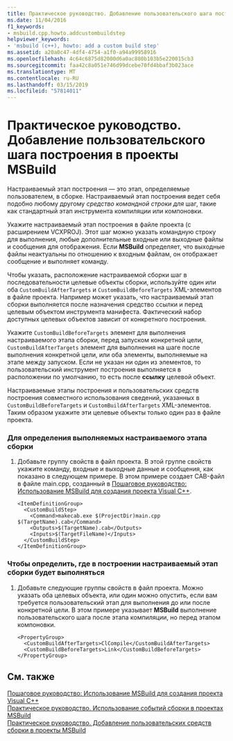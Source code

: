 ```yaml
---
title: Практическое руководство. Добавление пользовательского шага построения в проекты MSBuild
ms.date: 11/04/2016
f1_keywords:
- msbuild.cpp.howto.addcustombuildstep
helpviewer_keywords:
- 'msbuild (c++), howto: add a custom build step'
ms.assetid: a20a0c47-4df4-4754-a1f0-a94a99958916
ms.openlocfilehash: 4c64c6875d82000d6a0ac880b103b5e220015cb3
ms.sourcegitcommit: faa42c8a051e746d99dcebe70fd4bbaf3b023ace
ms.translationtype: MT
ms.contentlocale: ru-RU
ms.lasthandoff: 03/15/2019
ms.locfileid: "57814011"
---
```

# <a name="how-to-add-a-custom-build-step-to-msbuild-projects"></a>Практическое руководство. Добавление пользовательского шага построения в проекты MSBuild

Настраиваемый этап построения — это этап, определяемые пользователем, в сборке. Настраиваемый этап построения ведет себя подобно любому другому *средство командной строки для* шаг, такие как стандартный этап инструмента компиляции или компоновки.

Укажите настраиваемый этап построения в файле проекта (с расширением VCXPROJ). Этот шаг можно указать командную строку для выполнения, любые дополнительные входные или выходные файлы и сообщения для отображения. Если **MSBuild** определяет, что выходные файлы неактуальны по отношению к входным файлам, он отображает сообщение и выполняет команду.

Чтобы указать, расположение настраиваемой сборки шаг в последовательности целевые объекты сборки, используйте один или оба `CustomBuildAfterTargets` и `CustomBuildBeforeTargets` XML-элементов в файле проекта. Например может указать, что настраиваемый этап сборки выполняется после назначения средство ссылки и перед целевым объектом инструмента манифеста. Фактический набор доступных целевых объектов зависит от конкретного построения.

Укажите `CustomBuildBeforeTargets` элемент для выполнения настраиваемого этапа сборки, перед запуском конкретной цели, `CustomBuildAfterTargets` элемент для выполнения на шаге после выполнения конкретной цели, или оба элементы, выполняемые на этапе между запуском. Если не указан ни один из элементов, то пользовательский инструмент построения выполняется в расположении по умолчанию, то есть после **ссылку** целевой объект.

Настраиваемые этапы построения и пользовательских средств построения совместного использования сведений, указанных в `CustomBuildBeforeTargets` и `CustomBuildAfterTargets` XML-элементов. Таким образом укажите эти целевые объекты только один раз в файле проекта.

### <a name="to-define-what-is-executed-by-the-custom-build-step"></a>Для определения выполняемых настраиваемого этапа сборки

1. Добавьте группу свойств в файл проекта. В этой группе свойств укажите команду, входные и выходные данные и сообщения, как показано в следующем примере. В этом примере создает CAB-файл в файле main.cpp, созданный в [Пошаговое руководство: Использование MSBuild для создания проекта Visual C++](walkthrough-using-msbuild-to-create-a-visual-cpp-project.md).

    ```
    <ItemDefinitionGroup>
      <CustomBuildStep>
        <Command>makecab.exe $(ProjectDir)main.cpp $(TargetName).cab</Command>
        <Outputs>$(TargetName).cab</Outputs>
        <Inputs>$(TargetFileName)</Inputs>
      </CustomBuildStep>
    </ItemDefinitionGroup>
    ```

### <a name="to-define-where-in-the-build-the-custom-build-step-will-execute"></a>Чтобы определить, где в построении настраиваемый этап сборки будет выполняться

1. Добавьте следующие группы свойств в файл проекта. Можно указать оба целевых объекта, или один можно опустить, если вам требуется пользовательский этап для выполнения до или после конкретной цели. В этом примере указывает **MSBuild** выполнение пользовательского шага после этапа компиляции, но перед этапом компоновки.

    ```
    <PropertyGroup>
      <CustomBuildAfterTargets>ClCompile</CustomBuildAfterTargets>
      <CustomBuildBeforeTargets>Link</CustomBuildBeforeTargets>
    </PropertyGroup>
    ```

## <a name="see-also"></a>См. также

[Пошаговое руководство: Использование MSBuild для создания проекта Visual C++](walkthrough-using-msbuild-to-create-a-visual-cpp-project.md)<br/>
[Практическое руководство. Использование событий сборки в проектах MSBuild](how-to-use-build-events-in-msbuild-projects.md)<br/>
[Практическое руководство. Добавление пользовательских средств сборки в проекты MSBuild](how-to-add-custom-build-tools-to-msbuild-projects.md)
